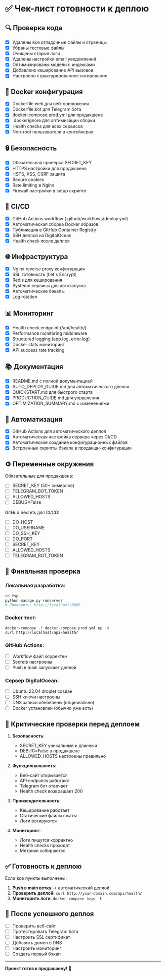 # ✅ Чек-лист готовности к деплою

## 🔍 Проверка кода

- [x] Удалены все отладочные файлы и страницы
- [x] Убраны тестовые файлы
- [x] Очищены старые логи
- [x] Удалены настройки email уведомлений
- [x] Оптимизированы модели с индексами
- [x] Добавлено кеширование API вызовов
- [x] Настроено структурированное логирование

## 🐳 Docker конфигурация

- [x] Dockerfile.web для веб-приложения
- [x] Dockerfile.bot для Telegram бота
- [x] docker-compose.prod.yml для продакшена
- [x] .dockerignore для оптимизации сборки
- [x] Health checks для всех сервисов
- [x] Non-root пользователи в контейнерах

## 🔒 Безопасность

- [x] Обязательная проверка SECRET_KEY
- [x] HTTPS настройки для продакшена
- [x] HSTS, XSS, CSRF защита
- [x] Secure cookies
- [x] Rate limiting в Nginx
- [x] Firewall настройки в setup скрипте

## 🚀 CI/CD

- [x] GitHub Actions workflow (.github/workflows/deploy.yml)
- [x] Автоматическая сборка Docker образов
- [x] Публикация в GitHub Container Registry
- [x] SSH деплой на DigitalOcean
- [x] Health check после деплоя

## 🌐 Инфраструктура

- [x] Nginx reverse proxy конфигурация
- [x] SSL готовность (Let's Encrypt)
- [x] Redis для кеширования
- [x] Systemd сервисы для автозапуска
- [x] Автоматические бэкапы
- [x] Log rotation

## 📊 Мониторинг

- [x] Health check endpoint (/api/health/)
- [x] Performance monitoring middleware
- [x] Structured logging (app.log, error.log)
- [x] Docker stats мониторинг
- [x] API success rate tracking

## 📚 Документация

- [x] README.md с полной документацией
- [x] AUTO_DEPLOY_GUIDE.md для автоматического деплоя
- [x] QUICKSTART.md для быстрого старта
- [x] PRODUCTION_GUIDE.md для управления
- [x] OPTIMIZATION_SUMMARY.md с изменениями

## 🔧 Автоматизация

- [x] GitHub Actions для автоматического деплоя
- [x] Автоматическая настройка сервера через CI/CD
- [x] Автоматическое создание конфигурационных файлов
- [x] Встроенные скрипты бэкапа в продакшн-конфигурации

## ⚙️ Переменные окружения

Обязательные для продакшена:
- [ ] SECRET_KEY (50+ символов)
- [ ] TELEGRAM_BOT_TOKEN
- [ ] ALLOWED_HOSTS
- [ ] DEBUG=False

GitHub Secrets для CI/CD:
- [ ] DO_HOST
- [ ] DO_USERNAME  
- [ ] DO_SSH_KEY
- [ ] DO_PORT
- [ ] SECRET_KEY
- [ ] ALLOWED_HOSTS
- [ ] TELEGRAM_BOT_TOKEN

## 🎯 Финальная проверка

### Локальная разработка:
```bash
cd fsp
python manage.py runserver
# Проверить: http://localhost:8000
```

### Docker тест:
```bash
docker-compose -f docker-compose.prod.yml up -d
curl http://localhost/api/health/
```

### GitHub Actions:
- [ ] Workflow файл корректен
- [ ] Secrets настроены
- [ ] Push в main запускает деплой

### Сервер DigitalOcean:
- [ ] Ubuntu 22.04 droplet создан
- [ ] SSH ключи настроены
- [ ] DNS записи обновлены (опционально)
- [ ] Docker установлен (обычно уже есть)

## 🚨 Критические проверки перед деплоем

1. **Безопасность**:
   - SECRET_KEY уникальный и длинный
   - DEBUG=False в продакшене
   - ALLOWED_HOSTS настроены правильно

2. **Функциональность**:
   - Веб-сайт открывается
   - API endpoints работают
   - Telegram бот отвечает
   - Health check возвращает 200

3. **Производительность**:
   - Кеширование работает
   - Статические файлы сжаты
   - Логи ротируются

4. **Мониторинг**:
   - Логи пишутся корректно
   - Health checks проходят
   - Метрики собираются

## ✅ Готовность к деплою

Если все пункты выполнены:

1. **Push в main ветку** → автоматический деплой
2. **Проверить деплой**: `curl http://your-domain.com/api/health/`
3. **Мониторить логи**: `docker-compose logs -f`

## 🎉 После успешного деплоя

- [ ] Проверить веб-сайт
- [ ] Протестировать Telegram бота
- [ ] Настроить SSL сертификат
- [ ] Добавить домен в DNS
- [ ] Настроить мониторинг
- [ ] Создать первый бэкап

---

**Проект готов к продакшену!** 🚀